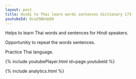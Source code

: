 ```yaml
---
layout: post
title: Hindi to Thai learn words sentences dictionary 173 
youtubeId: Dca25BkVpE0
---
```

 
 
Helps to learn Thai words and sentences for Hindi speakers.

Opportunitiy to repeat the words sentences. 

Practice Thai language. 
 
{% include youtubePlayer.html id=page.youtubeId %}
 
 
{% include analytics.html %}